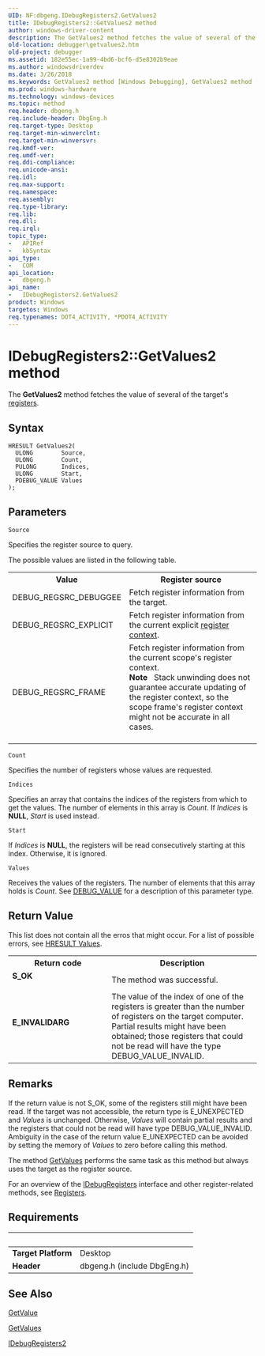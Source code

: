 ```yaml
---
UID: NF:dbgeng.IDebugRegisters2.GetValues2
title: IDebugRegisters2::GetValues2 method
author: windows-driver-content
description: The GetValues2 method fetches the value of several of the target's registers.
old-location: debugger\getvalues2.htm
old-project: debugger
ms.assetid: 182e55ec-1a99-4bd6-bcf6-d5e8302b9eae
ms.author: windowsdriverdev
ms.date: 3/26/2018
ms.keywords: GetValues2 method [Windows Debugging], GetValues2 method [Windows Debugging], IDebugRegisters2 interface, GetValues2,IDebugRegisters2.GetValues2, IDebugRegisters2, IDebugRegisters2 interface [Windows Debugging], GetValues2 method, IDebugRegisters2::GetValues2, IDebugRegisters_de7a1e67-5ffe-48f8-a19d-63858c500389.xml, dbgeng/IDebugRegisters2::GetValues2, debugger.getvalues2
ms.prod: windows-hardware
ms.technology: windows-devices
ms.topic: method
req.header: dbgeng.h
req.include-header: DbgEng.h
req.target-type: Desktop
req.target-min-winverclnt: 
req.target-min-winversvr: 
req.kmdf-ver: 
req.umdf-ver: 
req.ddi-compliance: 
req.unicode-ansi: 
req.idl: 
req.max-support: 
req.namespace: 
req.assembly: 
req.type-library: 
req.lib: 
req.dll: 
req.irql: 
topic_type:
-	APIRef
-	kbSyntax
api_type:
-	COM
api_location:
-	dbgeng.h
api_name:
-	IDebugRegisters2.GetValues2
product: Windows
targetos: Windows
req.typenames: DOT4_ACTIVITY, *PDOT4_ACTIVITY
---
```



# IDebugRegisters2::GetValues2 method
The <b>GetValues2</b> method fetches the value of several of the target's <a href="https://msdn.microsoft.com/library/windows/hardware/ff554369">registers</a>.

## Syntax

```
HRESULT GetValues2(
  ULONG        Source,
  ULONG        Count,
  PULONG       Indices,
  ULONG        Start,
  PDEBUG_VALUE Values
);
```

## Parameters

`Source`

Specifies the register source to query.

The possible values are listed in the following table.

<table>
<tr>
<th>Value</th>
<th>Register source</th>
</tr>
<tr>
<td>
DEBUG_REGSRC_DEBUGGEE

</td>
<td>
Fetch register information from the target.

</td>
</tr>
<tr>
<td>
DEBUG_REGSRC_EXPLICIT

</td>
<td>
Fetch register information from the current explicit <a href="https://msdn.microsoft.com/3690903c-4281-4c65-98b0-00ca22206168">register context</a>.

</td>
</tr>
<tr>
<td>
DEBUG_REGSRC_FRAME

</td>
<td>
Fetch register information from the current scope's register context.

<div class="alert"><b>Note</b>    Stack unwinding does not guarantee accurate updating of the register context, so the scope frame's register context might not be accurate in all cases.</div>
<div> </div>
</td>
</tr>
</table>

`Count`

Specifies the number of registers whose values are requested.

`Indices`

Specifies an array that contains the indices of the registers from which to get the values.  The number of elements in this array is <i>Count</i>.  If <i>Indices</i> is <b>NULL</b>, <i>Start</i> is used instead.

`Start`

If <i>Indices</i> is <b>NULL</b>, the registers will be read consecutively starting at this index.  Otherwise, it is ignored.

`Values`

Receives the values of the registers.  The number of elements that this array holds is <i>Count</i>.  See <a href="https://msdn.microsoft.com/library/windows/hardware/ff541719">DEBUG_VALUE</a> for a description of this parameter type.


## Return Value

This list does not contain all the erros that might occur.  For a list of possible errors, see <a href="https://msdn.microsoft.com/library/windows/hardware/ff549771">HRESULT Values</a>.

<table>
<tr>
<th>Return code</th>
<th>Description</th>
</tr>
<tr>
<td width="40%">
<dl>
<dt><b>S_OK</b></dt>
</dl>
</td>
<td width="60%">
The method was successful.

</td>
</tr>
<tr>
<td width="40%">
<dl>
<dt><b>E_INVALIDARG</b></dt>
</dl>
</td>
<td width="60%">
The value of the index of one of the registers is greater than the number of registers on the target computer.  Partial results might have been obtained; those registers that could not be read will have the type DEBUG_VALUE_INVALID.

</td>
</tr>
</table>

## Remarks

If the return value is not S_OK, some of the registers still might have been read.  If the target was not accessible, the return type is E_UNEXPECTED and <i>Values</i> is unchanged. Otherwise, <i>Values</i> will contain partial results and the registers that could not be read will have type DEBUG_VALUE_INVALID.  Ambiguity in the case of the return value E_UNEXPECTED can be avoided by setting the memory of <i>Values</i> to zero before calling this method.

The method <a href="https://msdn.microsoft.com/library/windows/hardware/ff549480">GetValues</a> performs the same task as this method but always uses the target as the register source.

For an overview of the <a href="https://msdn.microsoft.com/library/windows/hardware/ff550825">IDebugRegisters</a> interface and other register-related methods, see <a href="https://msdn.microsoft.com/library/windows/hardware/ff554369">Registers</a>.

## Requirements
| &nbsp; | &nbsp; |
| ---- |:---- |
| **Target Platform** | Desktop |
| **Header** | dbgeng.h (include DbgEng.h) |

## See Also

<a href="https://msdn.microsoft.com/library/windows/hardware/ff597624">GetValue</a>



<a href="https://msdn.microsoft.com/library/windows/hardware/ff549480">GetValues</a>



<a href="https://msdn.microsoft.com/library/windows/hardware/ff550835">IDebugRegisters2</a>